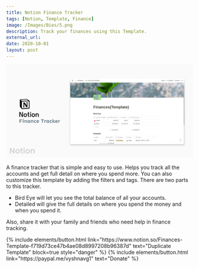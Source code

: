 ```yaml
---
title: Notion Finance Tracker
tags: [Notion, Template, Finance]
image: /Images/Bies/5.png
description: Track your finances using this Template.
external_url:
date: 2020-10-01
layout: post
---
```

![alt text](/Images/Bies/5.png "1")

A finance tracker that is simple and easy to use. Helps you track all the accounts and get full detail on where you spend more. You can also customize this template by adding the filters and tags. There are two parts to this tracker.
- Bird Eye will let you see the total balance of all your accounts.
- Detailed will give the full details on where you spend the money and when you spend it.

Also, share it with your family and friends who need help in finance tracking.

<p class="text-center">{% include elements/button.html link="https://www.notion.so/Finances-Template-f719d73ce47b4ae08d8997208b96387d" text="Duplicate Template" block=true style="danger" %}
{% include elements/button.html link="https://paypal.me/vyshnavg1" text="Donate" %}
</p>

